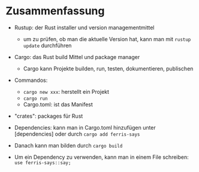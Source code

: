 <!-- und fassen Sie die wesentlichen Ausagen in einer Datei Blatt1/a2/getting-started.md zusammen. -->
# Zusammenfassung

- Rustup: der Rust installer und version managementmittel
    - um zu prüfen, ob man die aktuelle Version hat, kann man mit `rustup update` durchführen

- Cargo: das Rust build Mittel und package manager
    - Cargo kann Projekte builden, run, testen, dokumentieren, publischen

- Commandos:
    - `cargo new xxx`: herstellt ein Projekt
    - `cargo run`
    - Cargo.toml: ist das Manifest

- "crates": packages für Rust

- Dependencies: kann man in Cargo.toml hinzufügen unter [dependencies] oder durch `cargo add ferris-says`

- Danach kann man bilden durch `cargo build`

- Um ein Dependency zu verwenden, kann man in einem File schreiben: `use ferris-says::say;`

